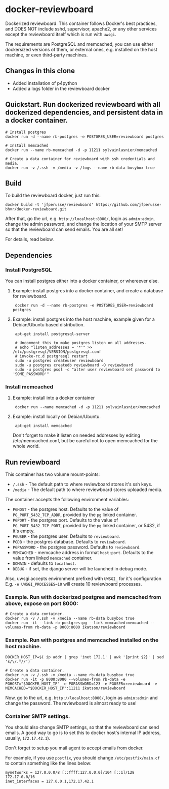 docker-reviewboard
==================

Dockerized reviewboard. This container follows Docker's best practices, and DOES NOT include sshd, supervisor, apache2, or any other services except the reviewboard itself which is run with ```uwsgi```.

The requirements are PostgreSQL and memcached, you can use either dockersized versions of them, or external ones, e.g. installed on the host machine, or even third-party machines.

## Changes in this clone

- Added installation of p4python
- Added a logs folder in the reviewboard docker

## Quickstart. Run dockerized reviewboard with all dockerized dependencies, and persistent data in a docker container.

    # Install postgres
    docker run -d --name rb-postgres -e POSTGRES_USER=reviewboard postgres

    # Install memcached
    docker run --name rb-memcached -d -p 11211 sylvainlasnier/memcached

    # Create a data container for reviewboard with ssh credentials and media.
    docker run -v /.ssh -v /media -v /logs --name rb-data busybox true

## Build

To build the reviewboard docker, just run this:

    docker build -t 'jfperusse/reviewboard' https://github.com/jfperusse-bhvr/docker-reviewboard.git

After that, go the url, e.g. ```http://localhost:8000/```, login as ```admin:admin```, change the admin password, and change the location of your SMTP server so that the reviewboard can send emails. You are all set!

For details, read below.

## Dependencies

### Install PostgreSQL

You can install postgres either into a docker container, or whereever else.

1. Example: install postgres into a docker container, and create a database for reviewboard.

        docker run -d --name rb-postgres -e POSTGRES_USER=reviewboard postgres

2. Example: install postgres into the host machine, example given for a Debian/Ubuntu based distribution.

        apt-get install postgresql-server

        # Uncomment this to make postgres listen on all addresses.
        # echo "listen_addresses = '*'" >> /etc/postgresql/VERSION/postgresql.conf
        # invoke-rc.d postgresql restart
        sudo -u postgres createuser reviewboard
        sudo -u postgres createdb reviewboard -O reviewboard
        sudo -u postgres psql -c "alter user reviewboard set password to 'SOME_PASSWORD'"

### Install memcached

1. Example: install into a docker container

        docker run --name memcached -d -p 11211 sylvainlasnier/memcached

1. Example: install locally on Debian/Ubuntu.

        apt-get install memcached

   Don't forget to make it listen on needed addresses by editing /etc/memcached.conf, but be careful not to open memcached for the whole world.

## Run reviewboard

This container has two volume mount-points:

- ```/.ssh``` - The default path to where reviewboard stores it's ssh keys.
- ```/media``` - The default path to where reviewboard stores uploaded media.

The container accepts the following environment variables:

- ```PGHOST``` - the postgres host. Defaults to the value of ```PG_PORT_5432_TCP_ADDR```, provided by the ```pg``` linked container.
- ```PGPORT``` - the postgres port. Defaults to the value of ```PG_PORT_5432_TCP_PORT```, provided by the ```pg``` linked container, or 5432, if it's empty.
- ```PGUSER``` - the postgres user. Defaults to ```reviewboard```.
- ```PGDB``` - the postgres database. Defaults to ```reviewboard```.
- ```PGPASSWORD``` - the postgres password. Defaults to ```reviewboard```.
- ```MEMCACHED``` - memcache address in format ```host:port```. Defaults to the value from linked ```memcached``` container.
- ```DOMAIN``` - defaults to ```localhost```.
- ```DEBUG``` - if set, the django server will be launched in debug mode.

Also, uwsgi accepts environment prefixed with ```UWSGI_``` for it's configuration
E.g. ```-e UWSGI_PROCESSES=10``` will create 10 reviewboard processes.

### Example. Run with dockerized postgres and memcached from above, expose on port 8000:

    # Create a data container.
    docker run -v /.ssh -v /media --name rb-data busybox true
    docker run -it --link rb-postgres:pg --link memcached:memcached --volumes-from rb-data -p 8000:8000 ikatson/reviewboard

### Example. Run with postgres and memcached installed on the host machine.

    DOCKER_HOST_IP=$( ip addr | grep 'inet 172.1' | awk '{print $2}' | sed 's/\/.*//')

    # Create a data container.
    docker run -v /.ssh -v /media --name rb-data busybox true
    docker run -it -p 8000:8080 --volumes-from rb-data -e PGHOST="$DOCKER_HOST_IP" -e PGPASSWORD=123 -e PGUSER=reviewboard -e MEMCACHED="$DOCKER_HOST_IP":11211 ikatson/reviewboard

Now, go to the url, e.g. ```http://localhost:8000/```, login as ```admin:admin``` and change the password. The reviewboard is almost ready to use!

### Container SMTP settings.

You should also change SMTP settings, so that the reviewboard can send emails. A good way to go is to set this to docker host's internal IP address, usually, ```172.17.42.1```).

Don't forget to setup you mail agent to accept emails from docker.

For example, if you use ```postfix```, you should change ```/etc/postfix/main.cf``` to contain something like the lines below:

    mynetworks = 127.0.0.0/8 [::ffff:127.0.0.0]/104 [::1]/128 172.17.0.0/16
    inet_interfaces = 127.0.0.1,172.17.42.1
